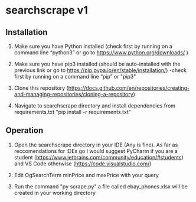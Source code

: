 # searchscrape v1

## Installation

1. Make sure you have Python installed (check first by running on a command line “python3” or go to https://www.python.org/downloads/ )

2. Make sure you have pip3 installed (should be auto-installed with the previous link or go to https://pip.pypa.io/en/stable/installation/) 
  -check first by running on a command line “pip” or "pip3"
 
3. Clone this repository (https://docs.github.com/en/repositories/creating-and-managing-repositories/cloning-a-repository)

4. Navigate to searchscrape directory and install dependencies from requirements.txt "pip install -r requirements.txt"

## Operation

1. Open the searchscrape directory in your IDE (Any is fine). As far as reccomendations for IDEs go I would suggest PyCharm if you are a student (https://www.jetbrains.com/community/education/#students) and VS Code otherwise (https://code.visualstudio.com/)

2. Edit OgSearchTerm minPrice and maxPrice with your query

3. Run the command "py scrape.py" a file called ebay_phones.xlsx will be created in your working directory
